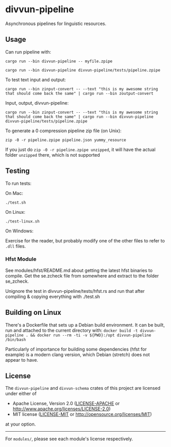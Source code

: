 # divvun-pipeline

Asynchronous pipelines for linguistic resources.

## Usage

Can run pipeline with:

`cargo run --bin divvun-pipeline -- myfile.zpipe`

`cargo run --bin divvun-pipeline divvun-pipeline/tests/pipeline.zpipe`

To test text input and output:

`cargo run --bin zinput-convert -- --text "this is my awesome string that should come back the same" | cargo run --bin zoutput-convert`

Input, output, divvun-pipeline:

`cargo run --bin zinput-convert -- --text "this is my awesome string that should come back the same" | cargo run --bin divvun-pipeline divvun-pipeline/tests/pipeline.zpipe`

To generate a 0 compression pipeline zip file (on Unix):

`zip -0 -r pipeline.zpipe pipeline.json yummy_resource`

If you just do `zip -0 -r pipeline.zpipe unzipped`, it will have the actual folder `unzipped` there, which is not supported

## Testing

To run tests:

On Mac:

`./test.sh`

On Linux:

`./test-linux.sh`

On Windows:

Exercise for the reader, but probably modify one of the other files to refer to `.dll` files.

### Hfst Module
See modules/hfst/README.md about getting the latest hfst binaries to compile. Get the se.zcheck file from somewhere and extract to the folder se_zcheck.

Unignore the test in divvun-pipeline/tests/hfst.rs and run that after compiling & copying everything with ./test.sh

## Building on Linux
There's a Dockerfile that sets up a Debian build environment. It can be built, run and attached to the current directory with:
`docker build -t divvun-pipeline . && docker run --rm -ti -v ${PWD}:/opt divvun-pipeline /bin/bash`

Particularly of importance for building some dependencies (hfst for example) is a modern clang version, which Debian (stretch) does not appear to have.

## License

The `divvun-pipeline` and `divvun-schema` crates of this project are licensed under either of

 * Apache License, Version 2.0 ([LICENSE-APACHE](LICENSE-APACHE) or http://www.apache.org/licenses/LICENSE-2.0)
 * MIT license ([LICENSE-MIT](LICENSE-MIT) or http://opensource.org/licenses/MIT)

at your option.

---

For `modules/`, please see each module's license respectively.
